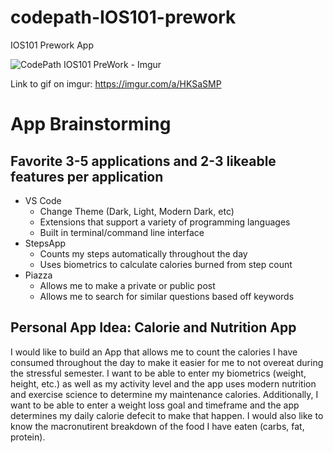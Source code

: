 # codepath-IOS101-prework
IOS101 Prework App

![CodePath IOS101 PreWork - Imgur](https://github.com/user-attachments/assets/391a1f3f-a7e2-4d21-b80f-537b42622a03)

Link to gif on imgur: https://imgur.com/a/HKSaSMP

# App Brainstorming

## Favorite 3-5 applications and 2-3 likeable features per application
* VS Code
    * Change Theme (Dark, Light, Modern Dark, etc)
    * Extensions that support a variety of programming languages
    * Built in terminal/command line interface
* StepsApp
    * Counts my steps automatically throughout the day
    * Uses biometrics to calculate calories burned from step count
* Piazza
    * Allows me to make a private or public post 
    * Allows me to search for similar questions based off keywords
  
## Personal App Idea: Calorie and Nutrition App

I would like to build an App that allows me to count the calories I have consumed throughout the day to make it easier for me to not overeat during the stressful semester. I want to be able to enter my biometrics (weight, height, etc.) as well as my activity level and the app uses modern nutrition and exercise science to determine my maintenance calories. Additionally, I want to be able to enter a weight loss goal and timeframe and the app determines my daily calorie defecit to make that happen. I would also like to know the macronutirent breakdown of the food I have eaten (carbs, fat, protein).
